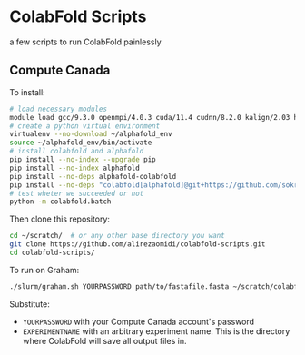 # ColabFold Scripts
a few scripts to run ColabFold painlessly

## Compute Canada
To install:
```bash
# load necessary modules
module load gcc/9.3.0 openmpi/4.0.3 cuda/11.4 cudnn/8.2.0 kalign/2.03 hmmer/3.2.1 openmm-alphafold/7.5.1 hh-suite/3.3.0 python/3.8 mmseqs2
# create a python virtual environment
virtualenv --no-download ~/alphafold_env
source ~/alphafold_env/bin/activate
# install colabfold and alphafold
pip install --no-index --upgrade pip
pip install --no-index alphafold
pip install --no-deps alphafold-colabfold
pip install --no-deps "colabfold[alphafold]@git+https://github.com/sokrypton/ColabFold" appdirs py3Dmol tqdm
# test wheter we succeeded or not
python -m colabfold.batch
```

Then clone this repository:
```bash
cd ~/scratch/  # or any other base directory you want
git clone https://github.com/alirezaomidi/colabfold-scripts.git
cd colabfold-scripts/
```

To run on Graham:
```bash
./slurm/graham.sh YOURPASSWORD path/to/fastafile.fasta ~/scratch/colabfold/exp/EXPERIMENTNAME
```
Substitute:
- `YOURPASSWORD` with your Compute Canada account's password
- `EXPERIMENTNAME` with an arbitrary experiment name. This is the directory where ColabFold will save all output files in.